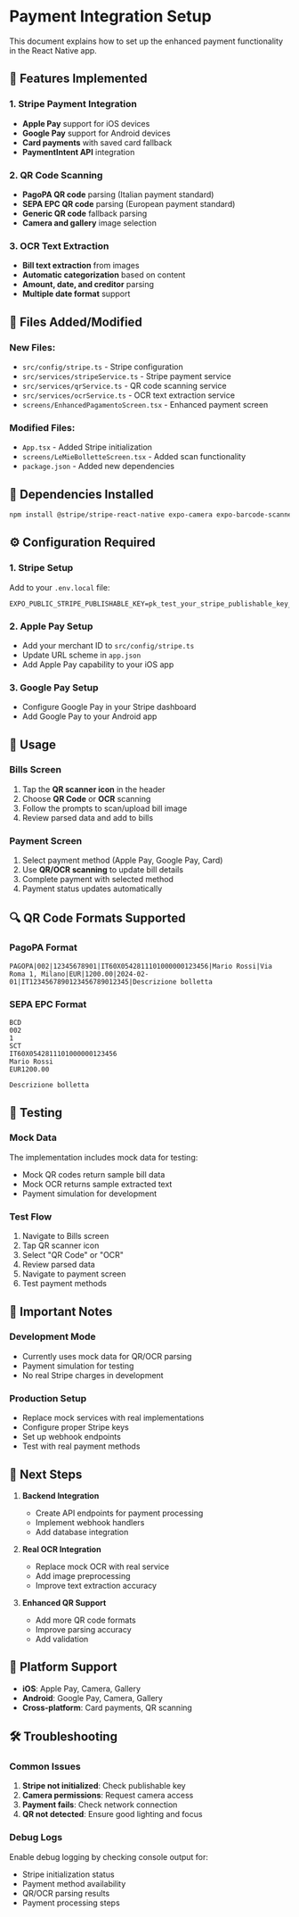 # Payment Integration Setup

This document explains how to set up the enhanced payment functionality in the React Native app.

## 🚀 Features Implemented

### 1. **Stripe Payment Integration**
- **Apple Pay** support for iOS devices
- **Google Pay** support for Android devices  
- **Card payments** with saved card fallback
- **PaymentIntent API** integration

### 2. **QR Code Scanning**
- **PagoPA QR code** parsing (Italian payment standard)
- **SEPA EPC QR code** parsing (European payment standard)
- **Generic QR code** fallback parsing
- **Camera and gallery** image selection

### 3. **OCR Text Extraction**
- **Bill text extraction** from images
- **Automatic categorization** based on content
- **Amount, date, and creditor** parsing
- **Multiple date format** support

## 📁 Files Added/Modified

### New Files:
- `src/config/stripe.ts` - Stripe configuration
- `src/services/stripeService.ts` - Stripe payment service
- `src/services/qrService.ts` - QR code scanning service
- `src/services/ocrService.ts` - OCR text extraction service
- `screens/EnhancedPagamentoScreen.tsx` - Enhanced payment screen

### Modified Files:
- `App.tsx` - Added Stripe initialization
- `screens/LeMieBolletteScreen.tsx` - Added scan functionality
- `package.json` - Added new dependencies

## 🔧 Dependencies Installed

```bash
npm install @stripe/stripe-react-native expo-camera expo-barcode-scanner expo-image-picker react-native-text-detector --legacy-peer-deps
```

## ⚙️ Configuration Required

### 1. **Stripe Setup**
Add to your `.env.local` file:
```env
EXPO_PUBLIC_STRIPE_PUBLISHABLE_KEY=pk_test_your_stripe_publishable_key_here
```

### 2. **Apple Pay Setup**
- Add your merchant ID to `src/config/stripe.ts`
- Update URL scheme in `app.json`
- Add Apple Pay capability to your iOS app

### 3. **Google Pay Setup**
- Configure Google Pay in your Stripe dashboard
- Add Google Pay to your Android app

## 🎯 Usage

### **Bills Screen**
1. Tap the **QR scanner icon** in the header
2. Choose **QR Code** or **OCR** scanning
3. Follow the prompts to scan/upload bill image
4. Review parsed data and add to bills

### **Payment Screen**
1. Select payment method (Apple Pay, Google Pay, Card)
2. Use **QR/OCR scanning** to update bill details
3. Complete payment with selected method
4. Payment status updates automatically

## 🔍 QR Code Formats Supported

### **PagoPA Format**
```
PAGOPA|002|12345678901|IT60X0542811101000000123456|Mario Rossi|Via Roma 1, Milano|EUR|1200.00|2024-02-01|IT1234567890123456789012345|Descrizione bolletta
```

### **SEPA EPC Format**
```
BCD
002
1
SCT
IT60X0542811101000000123456
Mario Rossi
EUR1200.00

Descrizione bolletta
```

## 🧪 Testing

### **Mock Data**
The implementation includes mock data for testing:
- Mock QR codes return sample bill data
- Mock OCR returns sample extracted text
- Payment simulation for development

### **Test Flow**
1. Navigate to Bills screen
2. Tap QR scanner icon
3. Select "QR Code" or "OCR"
4. Review parsed data
5. Navigate to payment screen
6. Test payment methods

## 🚨 Important Notes

### **Development Mode**
- Currently uses mock data for QR/OCR parsing
- Payment simulation for testing
- No real Stripe charges in development

### **Production Setup**
- Replace mock services with real implementations
- Configure proper Stripe keys
- Set up webhook endpoints
- Test with real payment methods

## 🔄 Next Steps

1. **Backend Integration**
   - Create API endpoints for payment processing
   - Implement webhook handlers
   - Add database integration

2. **Real OCR Integration**
   - Replace mock OCR with real service
   - Add image preprocessing
   - Improve text extraction accuracy

3. **Enhanced QR Support**
   - Add more QR code formats
   - Improve parsing accuracy
   - Add validation

## 📱 Platform Support

- **iOS**: Apple Pay, Camera, Gallery
- **Android**: Google Pay, Camera, Gallery
- **Cross-platform**: Card payments, QR scanning

## 🛠️ Troubleshooting

### **Common Issues**
1. **Stripe not initialized**: Check publishable key
2. **Camera permissions**: Request camera access
3. **Payment fails**: Check network connection
4. **QR not detected**: Ensure good lighting and focus

### **Debug Logs**
Enable debug logging by checking console output for:
- Stripe initialization status
- Payment method availability
- QR/OCR parsing results
- Payment processing steps
